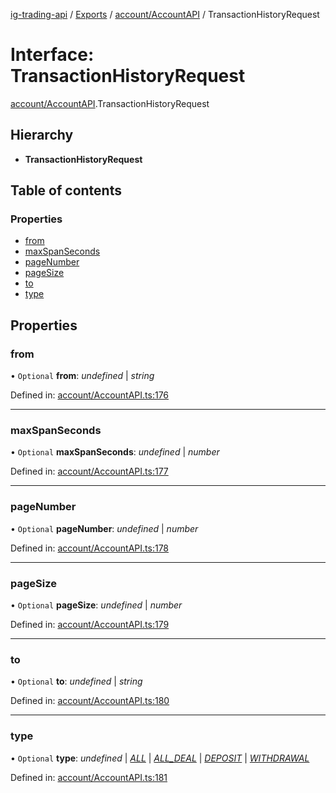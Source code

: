 [ig-trading-api](../README.md) / [Exports](../modules.md) / [account/AccountAPI](../modules/account_accountapi.md) / TransactionHistoryRequest

# Interface: TransactionHistoryRequest

[account/AccountAPI](../modules/account_accountapi.md).TransactionHistoryRequest

## Hierarchy

- **TransactionHistoryRequest**

## Table of contents

### Properties

- [from](account_accountapi.transactionhistoryrequest.md#from)
- [maxSpanSeconds](account_accountapi.transactionhistoryrequest.md#maxspanseconds)
- [pageNumber](account_accountapi.transactionhistoryrequest.md#pagenumber)
- [pageSize](account_accountapi.transactionhistoryrequest.md#pagesize)
- [to](account_accountapi.transactionhistoryrequest.md#to)
- [type](account_accountapi.transactionhistoryrequest.md#type)

## Properties

### from

• `Optional` **from**: _undefined_ \| _string_

Defined in: [account/AccountAPI.ts:176](https://github.com/bennycode/ig-trading-api/blob/1448b27/src/account/AccountAPI.ts#L176)

---

### maxSpanSeconds

• `Optional` **maxSpanSeconds**: _undefined_ \| _number_

Defined in: [account/AccountAPI.ts:177](https://github.com/bennycode/ig-trading-api/blob/1448b27/src/account/AccountAPI.ts#L177)

---

### pageNumber

• `Optional` **pageNumber**: _undefined_ \| _number_

Defined in: [account/AccountAPI.ts:178](https://github.com/bennycode/ig-trading-api/blob/1448b27/src/account/AccountAPI.ts#L178)

---

### pageSize

• `Optional` **pageSize**: _undefined_ \| _number_

Defined in: [account/AccountAPI.ts:179](https://github.com/bennycode/ig-trading-api/blob/1448b27/src/account/AccountAPI.ts#L179)

---

### to

• `Optional` **to**: _undefined_ \| _string_

Defined in: [account/AccountAPI.ts:180](https://github.com/bennycode/ig-trading-api/blob/1448b27/src/account/AccountAPI.ts#L180)

---

### type

• `Optional` **type**: _undefined_ \| [_ALL_](../enums/account_accountapi.transactiontype.md#all) \| [_ALL_DEAL_](../enums/account_accountapi.transactiontype.md#all_deal) \| [_DEPOSIT_](../enums/account_accountapi.transactiontype.md#deposit) \| [_WITHDRAWAL_](../enums/account_accountapi.transactiontype.md#withdrawal)

Defined in: [account/AccountAPI.ts:181](https://github.com/bennycode/ig-trading-api/blob/1448b27/src/account/AccountAPI.ts#L181)
